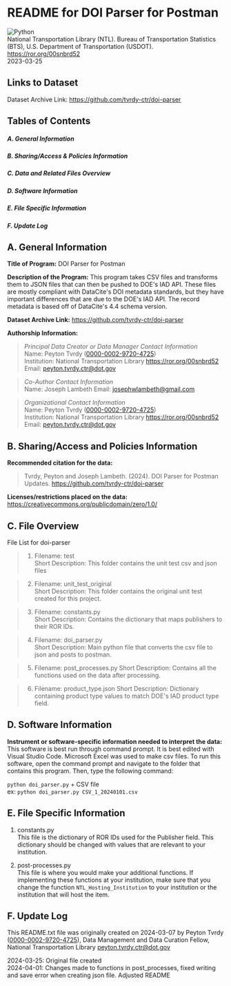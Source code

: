 
# README for DOI Parser for Postman  

![Python](https://img.shields.io/badge/python-3670A0?style=for-the-badge&logo=python&logoColor=ffdd54)  
National Transportation Library (NTL). Bureau of Transportation Statistics (BTS), U.S. Department of Transportation (USDOT). <https://ror.org/00snbrd52>  
2023-03-25
## Links to Dataset  
Dataset Archive Link: https://github.com/tvrdy-ctr/doi-parser

## Tables of Contents  
##### A. General Information  
##### B. Sharing/Access & Policies Information  
##### C. Data and Related Files Overview  
##### D. Software Information  
##### E. File Specific Information  
##### F. Update Log  
## A. General Information  

**Title of Program:**  DOI Parser for Postman

**Description of the Program:** This program takes CSV files and transforms them to JSON files that can then be pushed to DOE's IAD API. These files are mostly compliant with DataCite's DOI metadata standards, but they have important differences that are due to the DOE's IAD API. The record metadata is based off of DataCite's 4.4 schema version.

**Dataset Archive Link:** https://github.com/tvrdy-ctr/doi-parser

**Authorship Information:**  

>  *Principal Data Creator or Data Manager Contact Information*  
>  Name: Peyton Tvrdy ([0000-0002-9720-4725](https://orcid.org/0000-0002-9720-4725))   
>  Institution: National Transportation Library <https://ror.org/00snbrd52>   
>  Email: peyton.tvrdy.ctr@dot.gov  

>  *Co-Author Contact Information*  
>  Name: Joseph Lambeth 
>  Email: josephwlambeth@gmail.com  

>  *Organizational Contact Information*  
>  Name: Peyton Tvrdy ([0000-0002-9720-4725](https://orcid.org/0000-0002-9720-4725))   
>  Institution: National Transportation Library <https://ror.org/00snbrd52>   
>  Email: peyton.tvrdy.ctr@dot.gov  
 

## B. Sharing/Access and Policies Information  

**Recommended citation for the data:**  

>  Tvrdy, Peyton and Joseph Lambeth. (2024). DOI Parser for Postman Updates. https://github.com/tvrdy-ctr/doi-parser  

**Licenses/restrictions placed on the data:** https://creativecommons.org/publicdomain/zero/1.0/  
 
## C. File Overview  

File List for doi-parser  

>  1. Filename: test  
>  Short Description:  This folder contains the unit test csv and json files   

>  2. Filename: unit_test_original  
>  Short Description:  This folder contains the original unit test created for this project.  

>  3. Filename: constants.py  
>  Short Description:  Contains the dictionary that maps publishers to their ROR IDs.  

>  4. Filename: doi_parser.py  
>  Short Description:  Main python file that converts the csv file to json and posts to postman.  

>  5. Filename: post_processes.py
>  Short Description:  Contains all the functions used on the data after processing. 

>  6. Filename: product_type.json
>  Short Description:  Dictionary containing product type values to match DOE's IAD product type field.  

## D. Software Information  

**Instrument or software-specific information needed to interpret the data:** This software is best run through command prompt. It is best edited with Visual Studio Code. Microsoft Excel was used to make csv files. To run this software, open the command prompt and navigate to the folder that contains this program. Then, type the following command:  

`python doi_parser.py` + CSV file  
ex: `python doi_parser.py CSV_1_20240101.csv`

## E. File Specific Information  

1. constants.py  
This file is the dictionary of ROR IDs used for the Publisher field. This dictionary should be changed with values that are relevant to your institution.  

2. post-processes.py  
This file is where you would make your additional functions. If implementing these functions at your institution, make sure that you change the function `NTL_Hosting_Institution` to your institution or the institution that will host the item.    

## F. Update Log  

This README.txt file was originally created on 2024-03-07 by Peyton Tvrdy ([0000-0002-9720-4725](https://orcid.org/0000-0002-9720-4725)), Data Management and Data Curation Fellow, National Transportation Library <peyton.tvrdy.ctr@dot.gov>  
 
2024-03-25: Original file created  
2024-04-01: Changes made to functions in post_processes, fixed writing and save error when creating json file. Adjusted README
